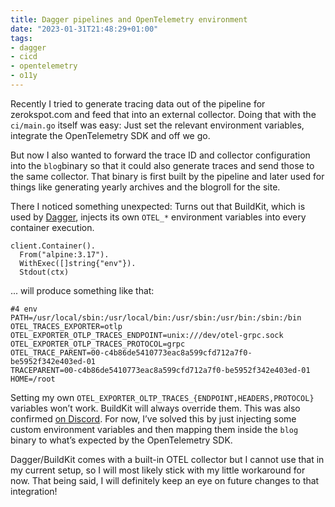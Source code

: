 ```yaml
---
title: Dagger pipelines and OpenTelemetry environment
date: "2023-01-31T21:48:29+01:00"
tags:
- dagger
- cicd
- opentelemetry
- o11y
---
```


Recently I tried to generate tracing data out of the pipeline for zerokspot.com and feed that into an external collector. Doing that with the `ci/main.go` itself was easy: Just set the relevant environment variables, integrate the OpenTelemetry SDK and off we go.

But now I also wanted to forward the trace ID and collector configuration into the `blog`binary so that it could also generate traces and send those to the same collector. That binary is first built by the pipeline and later used for things like generating yearly archives and the blogroll for the site.

There I noticed something unexpected: Turns out that BuildKit, which is used by [Dagger](https://dagger.io), injects its own `OTEL_*` environment variables into every container execution.

	client.Container().
	  From("alpine:3.17").
	  WithExec([]string{"env"}).
	  Stdout(ctx)

... will produce something like that:

	#4 env
	PATH=/usr/local/sbin:/usr/local/bin:/usr/sbin:/usr/bin:/sbin:/bin
	OTEL_TRACES_EXPORTER=otlp
	OTEL_EXPORTER_OTLP_TRACES_ENDPOINT=unix:///dev/otel-grpc.sock
	OTEL_EXPORTER_OTLP_TRACES_PROTOCOL=grpc
	OTEL_TRACE_PARENT=00-c4b86de5410773eac8a599cfd712a7f0-be5952f342e403ed-01
	TRACEPARENT=00-c4b86de5410773eac8a599cfd712a7f0-be5952f342e403ed-01
	HOME=/root

Setting my own  `OTEL_EXPORTER_OLTP_TRACES_{ENDPOINT,HEADERS,PROTOCOL}` variables won’t work. BuildKit will always override them. This was also confirmed [on Discord](https://discord.com/channels/707636530424053791/1069249221535993916). For now, I’ve solved this by just injecting some custom environment variables and then mapping them inside the `blog` binary to what’s expected by the OpenTelemetry SDK. 

Dagger/BuildKit comes with a built-in OTEL collector but I cannot use that in my current setup, so I will most likely stick with my little workaround for now. That being said, I will definitely keep an eye on future changes to that integration!
